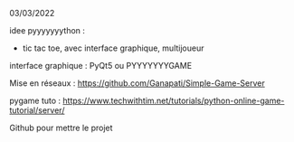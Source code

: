 03/03/2022

idee pyyyyyyython :

- tic tac toe, avec interface graphique, multijoueur

interface graphique : PyQt5 ou PYYYYYYYGAME

Mise en réseaux : https://github.com/Ganapati/Simple-Game-Server

pygame tuto : https://www.techwithtim.net/tutorials/python-online-game-tutorial/server/

Github pour mettre le projet

